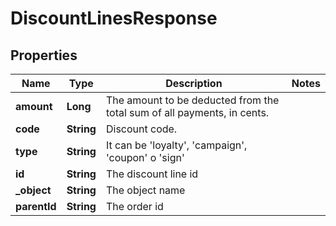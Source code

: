 

# DiscountLinesResponse


## Properties

| Name | Type | Description | Notes |
|------------ | ------------- | ------------- | -------------|
|**amount** | **Long** | The amount to be deducted from the total sum of all payments, in cents. |  |
|**code** | **String** | Discount code. |  |
|**type** | **String** | It can be &#39;loyalty&#39;, &#39;campaign&#39;, &#39;coupon&#39; o &#39;sign&#39; |  |
|**id** | **String** | The discount line id |  |
|**_object** | **String** | The object name |  |
|**parentId** | **String** | The order id |  |



